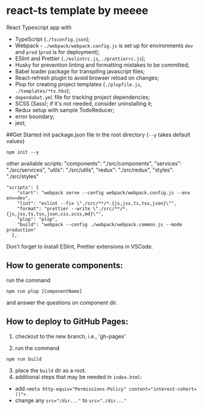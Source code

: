 # react-ts template by meeee

React Typescript app with

- TypeScript (`./tsconfig.json`);
- Webpack - `./webpack/webpack.config.js` is set up for environments `dev` and `prod` (`prod` is for deployment);
- ESlint and Prettier (`./eslintrc.js`, `./prettierrc.js`);
- Husky for prevention linting and formatting mistakes to be committed;
- Babel loader package for transpiling javascript files;
- React-refresh plugin to avoid browser reload on changes;
- Plop for creating project templates (`./plopfile.js`, `./templates/*ts.hbs`);
- `dependabot.yml` file for tracking project dependencies;
- SCSS (Sass); if it's not needed, consider uninstalling it;
- Redux setup with sample TodoReducer;
- error boundary;
- jest;

##Get Started
init package.json file in the root directory (`--y` takes default values)

```
npm init --y
```

other available scripts:
 "components": "./src/components",
            "services": "./src/services",
            "utils": "./src/utils",
            "redux": "./src/redux",
            "styles": "./src/styles"
```
"scripts": {
    "start": "webpack serve --config webpack/webpack.config.js --env env=dev",
    "lint": "eslint --fix \"./src/**/*.{js,jsx,ts,tsx,json}\"",
    "format": "prettier --write \"./src/**/*.{js,jsx,ts,tsx,json,css,scss,md}\"",
    "plop": "plop",
    "build": "webpack --config ./webpack/webpack.common.js --mode production"
  },
```

Don't forget to install ESlint, Prettier extensions in VSCode.

## How to generate components:

run the command

```
npm run plop [ComponentName]
```

and answer the questions on component dir.

## How to deploy to GitHub Pages:

1. checkout to the new branch, i.e., 'gh-pages'

2. run the command

```
npm run build
```

3. place the `build` dir as a root.
4. additional steps that may be needed in `index.html`:

- add `<meta http-equiv="Permissions-Policy" content="interest-cohort=()">`
- change any `src="/dir..."` to `src="./dir..."`
